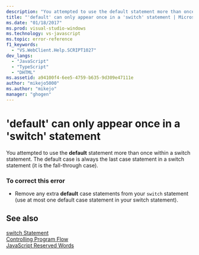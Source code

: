 ```yaml
---
description: "You attempted to use the default statement more than once within a switch statement."
title: "'default' can only appear once in a 'switch' statement | Microsoft Docs"
ms.date: "01/18/2017"
ms.prod: visual-studio-windows
ms.technology: vs-javascript
ms.topic: error-reference
f1_keywords: 
  - "VS.WebClient.Help.SCRIPT1027"
dev_langs: 
  - "JavaScript"
  - "TypeScript"
  - "DHTML"
ms.assetid: a94100f4-6ee5-4759-b635-9d309e47111e
author: "mikejo5000"
ms.author: "mikejo"
manager: "ghogen"
---
```

# 'default' can only appear once in a 'switch' statement
You attempted to use the **default** statement more than once within a switch statement. The default case is always the last case statement in a switch statement (it is the fall-through case).  
  
### To correct this error  
  
- Remove any extra **default** case statements from your `switch` statement (use at most one default case statement in your switch statement).  
  
## See also  
 [switch Statement](https://developer.mozilla.org/docs/Web/JavaScript/Reference/Statements/switch)   
 [Controlling Program Flow](https://developer.mozilla.org/docs/Web/JavaScript/Guide/Control_flow_and_error_handling)   
 [JavaScript Reserved Words](https://developer.mozilla.org/docs/Web/JavaScript/Reference/Lexical_grammar)
